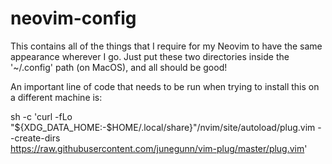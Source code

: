 # neovim-config
This contains all of the things that I require for my Neovim to have the same
appearance wherever I go. Just put these two directories inside the '~/.config'
path (on MacOS), and all should be good!

An important line of code that needs to be run when trying to install this on a different machine is:

sh -c 'curl -fLo "${XDG_DATA_HOME:-$HOME/.local/share}"/nvim/site/autoload/plug.vim --create-dirs \
       https://raw.githubusercontent.com/junegunn/vim-plug/master/plug.vim'


